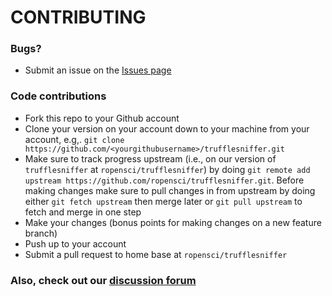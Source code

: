 # CONTRIBUTING #

### Bugs?

* Submit an issue on the [Issues page](https://github.com/ropensci/trufflesniffer/issues)

### Code contributions

* Fork this repo to your Github account
* Clone your version on your account down to your machine from your account, e.g,. `git clone https://github.com/<yourgithubusername>/trufflesniffer.git`
* Make sure to track progress upstream (i.e., on our version of `trufflesniffer` at `ropensci/trufflesniffer`) by doing `git remote add upstream https://github.com/ropensci/trufflesniffer.git`. Before making changes make sure to pull changes in from upstream by doing either `git fetch upstream` then merge later or `git pull upstream` to fetch and merge in one step
* Make your changes (bonus points for making changes on a new feature branch)
* Push up to your account
* Submit a pull request to home base at `ropensci/trufflesniffer`

### Also, check out our [discussion forum](https://discuss.ropensci.org)
